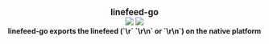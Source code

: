 <p align="center">
  <b>
    <span style="font-size:larger;">linefeed-go</span>
  </b>
  <br />
   <a href="https://travis-ci.org/detailyang/linefeed-go"><img src="https://travis-ci.org/detailyang/linefeed-go.svg?branch=master" /></a>
   <a href="https://ci.appveyor.com/project/detailyang/linefeed-go"><img src="https://ci.appveyor.com/api/projects/status/33i13j80w8p4i8qb?svg=true" /></a>
   <br />
   <b>linefeed-go exports the linefeed (`\r` `\r\n` or `\r\n`) on the native platform</b>
</p>